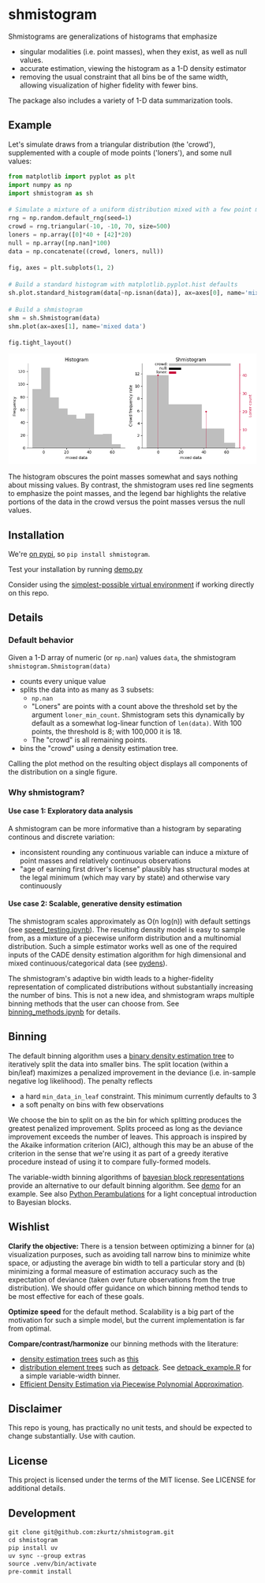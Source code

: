 # shmistogram

Shmistograms are generalizations of histograms that emphasize

- singular modalities (i.e. point masses), when they exist, as well as null values.
- accurate estimation, viewing the histogram as a 1-D density estimator
- removing the usual constraint that all bins be of the same width, allowing visualization of higher fidelity with fewer bins.

The package also includes a variety of 1-D data summarization tools.

## Example

Let's simulate draws from a triangular distribution (the 'crowd'), supplemented with a couple of mode points ('loners'), and some null values:

```python
from matplotlib import pyplot as plt
import numpy as np
import shmistogram as sh

# Simulate a mixture of a uniform distribution mixed with a few point masses
rng = np.random.default_rng(seed=1)
crowd = rng.triangular(-10, -10, 70, size=500)
loners = np.array([0]*40 + [42]*20)
null = np.array([np.nan]*100)
data = np.concatenate((crowd, loners, null))

fig, axes = plt.subplots(1, 2)

# Build a standard histogram with matplotlib.pyplot.hist defaults
sh.plot.standard_histogram(data[~np.isnan(data)], ax=axes[0], name='mixed data')

# Build a shmistogram
shm = sh.Shmistogram(data)
shm.plot(ax=axes[1], name='mixed data')

fig.tight_layout()
```

![](doc/comparison.png?raw=true "title")

The histogram obscures the point masses somewhat and says nothing about missing values. By contrast, the shmistogram uses red line segments to emphasize the point masses, and the legend bar highlights the relative portions of the data in the crowd versus
the point masses versus the null values.

## Installation

We're [on pypi](https://pypi.org/project/shmistogram/), so `pip install shmistogram`.

Test your installation by running [demo.py](demo/demo.py)

Consider using the [simplest-possible virtual environment](https://gist.github.com/zkurtz/4c61572b03e667a7596a607706463543) if working directly on this repo.


## Details

### Default behavior

Given a 1-D array of numeric (or `np.nan`) values `data`, the shmistogram
`shmistogram.Shmistogram(data)`
- counts every unique value
- splits the data into as many as 3 subsets:
    - `np.nan`
    - "Loners" are points with a count above the threshold set by the
    argument `loner_min_count`. Shmistogram sets this dynamically by default
    as a somewhat log-linear function of `len(data)`. With 100 points,
    the threshold is 8; with 100,000 it is 18.
    - The "crowd" is all remaining points.
- bins the "crowd" using a density estimation tree.

Calling the plot method on the resulting object displays all components
of the distribution on a single figure.

### Why shmistogram?

#### Use case 1: Exploratory data analysis

A shmistogram can be more informative than a histogram by separating
continous and discrete variation:
- inconsistent rounding any continuous variable can induce a mixture of point masses and relatively continuous observations
- "age of earning first driver's license" plausibly has structural modes at the
legal minimum (which may vary by state) and otherwise vary continuously

#### Use case 2: Scalable, generative density estimation

The shmistogram scales approximately as O(n log(n)) with default settings
(see [speed_testing.ipynb](demo/speed_testing.ipynb)).
The resulting density model is easy to sample from, as a mixture of
a piecewise uniform
distribution and a multinomial distribution. Such a simple
estimator works well as one of the required inputs of the CADE density
estimation algorithm for high dimensional
and mixed continuous/categorical data (see [pydens](https://github.com/zkurtz/pydens)).

The shmistogram's adaptive bin width leads to a higher-fidelity representation of
complicated distributions without substantially increasing the number of bins.
This is not a new idea, and shmistogram wraps multiple binning
methods that the user can choose from. See
[binning_methods.ipynb](demo/binning_methods.ipynb) for details.

## Binning

The default binning algorithm uses a [binary density estimation tree](shmistogram/det/__init__.py)
to iteratively split the data into smaller bins. The split location (within a bin/leaf)
maximizes a penalized improvement in the deviance (i.e. in-sample negative log likelihood).
The penalty reflects
- a hard `min_data_in_leaf` constraint. This minimum currently defaults to 3
- a soft penalty on bins with few observations

We choose the bin to split on as the bin for which splitting produces the greatest
penalized improvement. Splits proceed as long as the deviance improvement exceeds
the number of leaves. This approach is inspired by the Akaike information criterion
(AIC), although this may be an abuse of the criterion in the sense that we're using
it as part of a greedy iterative procedure instead of using it to compare fully-formed models.

The variable-width binning algorithms of
[bayesian block representations](https://arxiv.org/pdf/1207.5578.pdf)
provide an alternative to our default binning algorithm. See [demo](demo/bayesian_blocks.ipynb) for
an example. See also
[Python Perambulations](https://jakevdp.github.io/blog/2012/09/12/dynamic-programming-in-python/)
for a light conceptual introduction to Bayesian blocks.

## Wishlist

**Clarify the objective:** There is a tension between optimizing a binner for
(a) visualization purposes, such as avoiding tall narrow bins to minimize
white space, or adjusting the average bin width to tell a particular story
and (b) minimizing a formal measure of estimation accuracy such as the
expectation of deviance
(taken over future observations from the true distribution). We should
offer guidance on which binning method tends to be most effective
for each of these goals.

**Optimize speed** for the default method. Scalability is a big part of the
motivation for such a simple model, but the current implementation is
far from optimal.

**Compare/contrast/harmonize** our binning methods with the literature:
- [density estimation trees](https://mlpack.org/papers/det.pdf)
such as [this](https://gitlab.cern.ch/landerli/density-estimation-trees)
- [distribution element trees](https://arxiv.org/pdf/1610.00345.pdf) such as
[detpack](https://github.com/cran/detpack/blob/master/R/det1.R). See
[detpack_example.R](demo/detpack_example.R) for a simple variable-width binner.
- [Efficient Density Estimation via Piecewise Polynomial
Approximation](https://arxiv.org/pdf/1305.3207.pdf).


## Disclaimer

This repo is young, has practically no unit tests, and should be expected to change substantially. Use with caution.

## License

This project is licensed under the terms of the MIT license. See LICENSE for additional details.

## Development

```
git clone git@github.com:zkurtz/shmistogram.git
cd shmistogram
pip install uv
uv sync --group extras
source .venv/bin/activate
pre-commit install
```
